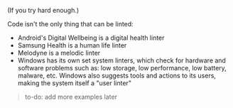 (If you try hard enough.)

Code isn't the only thing that can be linted:

- Android's Digital Wellbeing is a digital health linter
- Samsung Health is a human life linter
- Melodyne is a melodic linter
- Windows has its own set system linters, which check for hardware and software problems such as: low storage, low performance, low battery, malware, etc. Windows also suggests tools and actions to its users, making the system itself a "user linter"

> to-do: add more examples later
